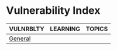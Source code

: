 # Vulnerability Index

|VULNRBLTY|LEARNING|TOPICS|
|---|---|---|
|[General](security/vulnerability/vulnerability-general)|||
